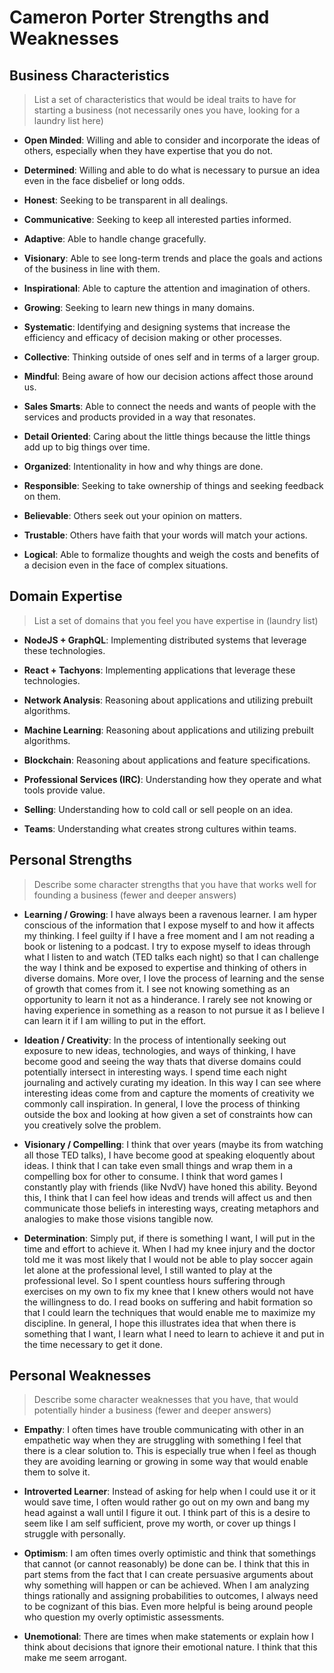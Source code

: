 # Cameron Porter Strengths and Weaknesses

## Business Characteristics

> List a set of characteristics that would be ideal traits to have for starting a business (not necessarily ones you have, looking for a laundry list here)

* **Open Minded**: Willing and able to consider and incorporate the ideas of others, especially when they have expertise that you do not.

* **Determined**: Willing and able to do what is necessary to pursue an idea even in the face disbelief or long odds.

* **Honest**: Seeking to be transparent in all dealings.

* **Communicative**: Seeking to keep all interested parties informed.

* **Adaptive**: Able to handle change gracefully.

* **Visionary**: Able to see long-term trends and place the goals and actions of the business in line with them.

* **Inspirational**: Able to capture the attention and imagination of others.

* **Growing**: Seeking to learn new things in many domains.

* **Systematic**: Identifying and designing systems that increase the efficiency and efficacy of decision making or other processes.

* **Collective**: Thinking outside of ones self and in terms of a larger group.

* **Mindful**: Being aware of how our decision actions affect those around us.

* **Sales Smarts**: Able to connect the needs and wants of people with the services and products provided in a way that resonates.

* **Detail Oriented**: Caring about the little things because the little things add up to big things over time.

* **Organized**: Intentionality in how and why things are done.

* **Responsible**: Seeking to take ownership of things and seeking feedback on them.

* **Believable**: Others seek out your opinion on matters.

* **Trustable**: Others have faith that your words will match your actions.

* **Logical**: Able to formalize thoughts and weigh the costs and benefits of a decision even in the face of complex situations.

## Domain Expertise

> List a set of domains that you feel you have expertise in (laundry list)

* **NodeJS + GraphQL**: Implementing distributed systems that leverage these technologies.

* **React + Tachyons**: Implementing applications that leverage these technologies.

* **Network Analysis**: Reasoning about applications and utilizing prebuilt algorithms.

* **Machine Learning**: Reasoning about applications and utilizing prebuilt algorithms.

* **Blockchain**: Reasoning about applications and feature specifications.

* **Professional Services (IRC)**: Understanding how they operate and what tools provide value.

* **Selling**: Understanding how to cold call or sell people on an idea.

* **Teams**: Understanding what creates strong cultures within teams.

## Personal Strengths

> Describe some character strengths that you have that works well for founding a business (fewer and deeper answers)

* **Learning / Growing**: I have always been a ravenous learner. I am hyper conscious of the information that I expose myself to and how it affects my thinking. I feel guilty if I have a free moment and I am not reading a book or listening to a podcast. I try to expose myself to ideas through what I listen to and watch (TED talks each night) so that I can challenge the way I think and be exposed to expertise and thinking of others in diverse domains. More over, I love the process of learning and the sense of growth that comes from it. I see not knowing something as an opportunity to learn it not as a hinderance. I rarely see not knowing or having experience in something as a reason to not pursue it as I believe I can learn it if I am willing to put in the effort.

* **Ideation / Creativity**: In the process of intentionally seeking out exposure to new ideas, technologies, and ways of thinking, I have become good and seeing the way thats that diverse domains could potentially intersect in interesting ways. I spend time each night journaling and actively curating my ideation. In this way I can see where interesting ideas come from and capture the moments of creativity we commonly call inspiration. In general, I love the process of thinking outside the box and looking at how given a set of constraints how can you creatively solve the problem.

* **Visionary / Compelling**: I think that over years (maybe its from watching all those TED talks), I have become good at speaking eloquently about ideas. I think that I can take even small things and wrap them in a compelling box for other to consume. I think that word games I constantly play with friends (like NvdV) have honed this ability. Beyond this, I think that I can feel how ideas and trends will affect us and then communicate those beliefs in interesting ways, creating metaphors and analogies to make those visions tangible now.

* **Determination**: Simply put, if there is something I want, I will put in the time and effort to achieve it. When I had my knee injury and the doctor told me it was most likely that I would not be able to play soccer again let alone at the professional level, I still wanted to play at the professional level. So I spent countless hours suffering through exercises on my own to fix my knee that I knew others would not have the willingness to do. I read books on suffering and habit formation so that I could learn the techniques that would enable me to maximize my discipline. In general, I hope this illustrates idea that when there is something that I want, I learn what I need to learn to achieve it and put in the time necessary to get it done.

## Personal Weaknesses

> Describe some character weaknesses that you have, that would potentially hinder a business (fewer and deeper answers)

* **Empathy**: I often times have trouble communicating with other in an empathetic way when they are struggling with something I feel that there is a clear solution to. This is especially true when I feel as though they are avoiding learning or growing in some way that would enable them to solve it.

* **Introverted Learner**: Instead of asking for help when I could use it or it would save time, I often would rather go out on my own and bang my head against a wall until I figure it out. I think part of this is a desire to seem like I am self sufficient, prove my worth, or cover up things I struggle with personally.

* **Optimism**: I am often times overly optimistic and think that somethings that cannot (or cannot reasonably) be done can be. I think that this in part stems from the fact that I can create persuasive arguments about why something will happen or can be achieved. When I am analyzing things rationally and assigning probabilities to outcomes, I always need to be cognizant of this bias. Even more helpful is being around people who question my overly optimistic assessments.

* **Unemotional**: There are times when make statements or explain how I think about decisions that ignore their emotional nature. I think that this make me seem arrogant.